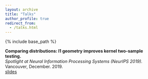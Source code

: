 ```yaml
---
layout: archive
title: "Talks"
author_profile: true
redirect_from:
  - /talks.html
---
```


{% include base_path %}

**Comparing distributions: l1 geometry improves kernel two-sample testing.**    
*Spotlight at Neural Information Processing Systems (NeurIPS 2019).*  
Vancouver, December. 2019.  
[slides](/files/spotlight_NeurIPS_2019.pdf)

